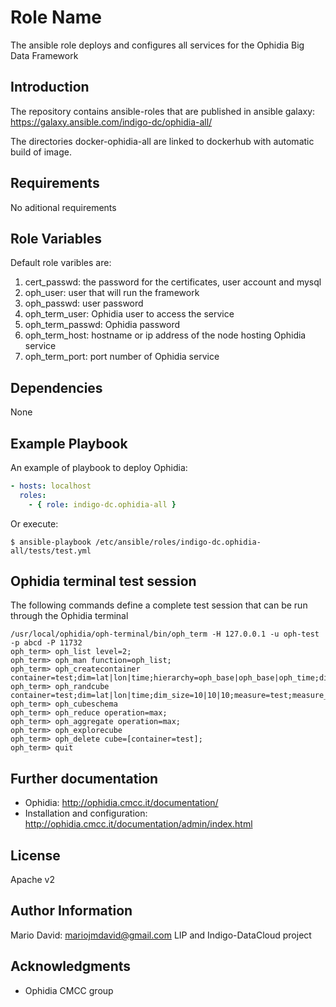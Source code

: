 Role Name
=========

The ansible role deploys and configures all services for the Ophidia Big
Data Framework

Introduction
------------

The repository contains ansible-roles that are published in
ansible galaxy: https://galaxy.ansible.com/indigo-dc/ophidia-all/

The directories docker-ophidia-all are linked to
dockerhub with automatic build of image.

Requirements
------------

No aditional requirements

Role Variables
--------------

Default role varibles are:

1. cert_passwd: the password for the certificates, user account and mysql
2. oph_user: user that will run the framework
3. oph_passwd: user password
4. oph_term_user: Ophidia user to access the service
5. oph_term_passwd: Ophidia password
6. oph_term_host: hostname or ip address of the node hosting Ophidia service
7. oph_term_port: port number of Ophidia service

Dependencies
------------

None

Example Playbook
----------------


An example of playbook to deploy Ophidia:

```yaml
- hosts: localhost
  roles:
    - { role: indigo-dc.ophidia-all }
```

Or execute:

```
$ ansible-playbook /etc/ansible/roles/indigo-dc.ophidia-all/tests/test.yml
```

Ophidia terminal test session
-----------------------------

The following commands define a complete test session that can be run through the Ophidia terminal

```
/usr/local/ophidia/oph-terminal/bin/oph_term -H 127.0.0.1 -u oph-test -p abcd -P 11732
oph_term> oph_list level=2;
oph_term> oph_man function=oph_list;
oph_term> oph_createcontainer container=test;dim=lat|lon|time;hierarchy=oph_base|oph_base|oph_time;dim_type=double|double|double;
oph_term> oph_randcube container=test;dim=lat|lon|time;dim_size=10|10|10;measure=test;measure_type=double;nfrag=10;ntuple=10;concept_level=c|c|d;exp_ndim=2;compressed=no; 
oph_term> oph_cubeschema
oph_term> oph_reduce operation=max;
oph_term> oph_aggregate operation=max;
oph_term> oph_explorecube
oph_term> oph_delete cube=[container=test];
oph_term> quit
```

Further documentation
---------------------

* Ophidia: http://ophidia.cmcc.it/documentation/
* Installation and configuration: http://ophidia.cmcc.it/documentation/admin/index.html

License
-------

Apache v2

Author Information
------------------

Mario David: mariojmdavid@gmail.com
LIP and Indigo-DataCloud project

Acknowledgments
---------------

* Ophidia CMCC group
